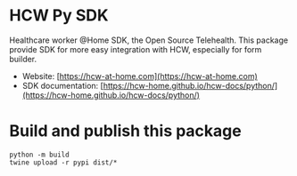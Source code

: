 # HCW Py SDK

Healthcare worker @Home SDK, the Open Source Telehealth. This package provide SDK for more easy integration with HCW, especially for form builder.

* Website: [https://hcw-at-home.com](https://hcw-at-home.com)
* SDK documentation: [https://hcw-home.github.io/hcw-docs/python/](https://hcw-home.github.io/hcw-docs/python/)

# Build and publish this package

```
python -m build
twine upload -r pypi dist/*
```